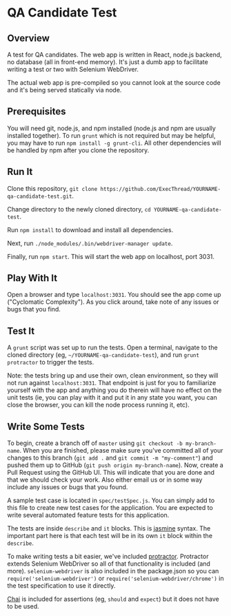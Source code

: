 # QA Candidate Test

## Overview

A test for QA candidates. The web app is written in React, node.js backend, no database (all in front-end memory). It's just a dumb app to facilitate writing a test or two with Selenium WebDriver.

The actual web app is pre-compiled so you cannot look at the source code and it's being served statically via node.

## Prerequisites

You will need git, node.js, and npm installed (node.js and npm are usually installed together). To run `grunt` which is not required but may be helpful, you may have to run `npm install -g grunt-cli`. All other dependencies will be handled by npm after you clone the repository.

## Run It

Clone this repository, `git clone https://github.com/ExecThread/YOURNAME-qa-candidate-test.git`.

Change directory to the newly cloned directory, `cd YOURNAME-qa-candidate-test`.

Run `npm install` to download and install all dependencies.

Next, run `./node_modules/.bin/webdriver-manager update`.

Finally, run `npm start`. This will start the web app on localhost, port 3031.

## Play With It

Open a browser and type `localhost:3031`. You should see the app come up ("Cyclomatic Complexity"). As you click around, take note of any issues or bugs that you find.

## Test It

A `grunt` script was set up to run the tests. Open a terminal, navigate to the cloned directory (eg, `~/YOURNAME-qa-candidate-test`), and run `grunt protractor` to trigger the tests.

Note: the tests bring up and use their own, clean environment, so they will not run against `localhost:3031`. That endpoint is just for you to familiarize yourself with the app and anything you do therein will have no effect on the unit tests (ie, you can play with it and put it in any state you want, you can close the browser, you can kill the node process running it, etc).

## Write Some Tests

To begin, create a branch off of `master` using `git checkout -b my-branch-name`. When you are finished, please make sure you've committed all of your changes to this branch (`git add .` and `git commit -m "my-comment"`) and pushed them up to GitHub (`git push origin my-branch-name`). Now, create a Pull Request using the GitHub UI. This will indicate that you are done and that we should check your work. Also either email us or in some way include any issues or bugs that you found.

A sample test case is located in `spec/testSpec.js`. You can simply add to this file to create new test cases for the application. You are expected to write several automated feature tests for this application.

The tests are inside `describe` and `it` blocks. This is [jasmine](https://jasmine.github.io/) syntax. The important part here is that each test will be in its own `it` block within the `describe`.

To make writing tests a bit easier, we've included [protractor](http://www.protractortest.org/#/api). Protractor extends Selenium WebDriver so all of that functionality is included (and more). `selenium-webdriver` is also included in the package.json so you can `require('selenium-webdriver')` or `require('selenium-webdriver/chrome')` in the test specification to use it directly.

[Chai](http://chaijs.com/) is included for assertions (eg, `should` and `expect`) but it does not have to be used.
